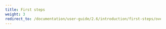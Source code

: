 ```yaml
---
title: First steps
weight: 3
redirect_to: /documentation/user-guide/2.6/introduction/first-steps/overview
---
```

